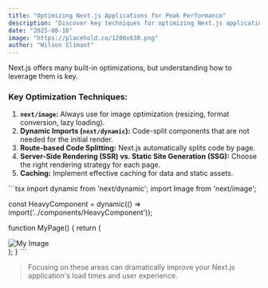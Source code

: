 ```yaml
---
title: "Optimizing Next.js Applications for Peak Performance"
description: "Discover key techniques for optimizing Next.js applications, including code splitting, image optimization, and server-side rendering strategies."
date: "2025-08-10"
image: "https://placehold.co/1200x630.png"
author: "Wilson Slimant"
---
```



Next.js offers many built-in optimizations, but understanding how to leverage them is key.

### Key Optimization Techniques:

1.  **`next/image`:** Always use for image optimization (resizing, format conversion, lazy loading).
2.  **Dynamic Imports (`next/dynamic`):** Code-split components that are not needed for the initial render.
3.  **Route-based Code Splitting:** Next.js automatically splits code by page.
4.  **Server-Side Rendering (SSR) vs. Static Site Generation (SSG):** Choose the right rendering strategy for each page.
5.  **Caching:** Implement effective caching for data and static assets.

\`\`\`tsx
import dynamic from 'next/dynamic';
import Image from 'next/image';

const HeavyComponent = dynamic(() => import('../components/HeavyComponent'));

function MyPage() {
  return (
    <div>
      <Image src="/path/to/image.jpg" alt="My Image" width={500} height={300} />
      <HeavyComponent />
    </div>
  );
}
\`\`\`

> Focusing on these areas can dramatically improve your Next.js application's load times and user experience.
